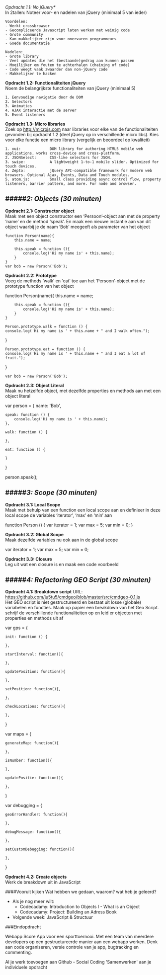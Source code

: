 *Opdracht 1.1: No jQuery**  
In 2tallen: Noteer voor- en nadelen van jQuery (minimaal 5 van ieder)

	Voordelen:
	- Werkt crossbrowser
	- Gecompliceerde Javascript laten werken met weinig code 
	- Grote community
	- Kan makkelijker zijn voor onervaren programmeurs
	- Goede documentatie

	Nadelen:
	- Grote library
	- Veel updates die het (bestaande)gedrag aan kunnen passen
	- Moeilijker om fouten te achterhalen (chaining of code)
	- Code weegt vaak zwaarder dan non-jQuery code
	- Makkelijker te hacken



**Opdracht 1.2: Functionaliteiten jQuery**  
Noem de belangrijkste functionaliteiten van jQuery (minimaal 5)

	1. Eenvoudige navigatie door de DOM
	2. Selectors
	3. Animaties
	4. AJAX interactie met de server
	5. Event listeners



**Opdracht 1.3: Micro libraries**  
Zoek op http://microjs.com naar libraries voor elke van de functionaliteiten gevonden bij opdracht 1.2 
(deel jQuery op in verschillende micro libs). Kies voor elke functie een micro library (vergelijk en beoordeel op kwaliteit)

	1. xui:				DOM library for authoring HTML5 mobile web applications, works cross-device and cross-platform.
	2. JSONSelect:		CSS-like selectors for JSON.
	3. swipe:			A lightweight 1-to-1 mobile slider. Optimized for touch devices.
	4. Zepto:			jQuery API-compatible framework for modern web browsers. Optional Ajax, Events, Data and Touch modules.
	5. atom.js:			Small class providing async control flow, property listeners, barrier pattern, and more. For node and browser.



#####*2: Objects (30 minuten)*
---
**Opdracht 2.1: Constructor object**  
Maak met een object constructor een ‘Persoon’-object aan met de property ‘name’ en de method ‘speak’. En maak een nieuwe instantie aan van dit object waarbij je de naam ‘Bob’ meegeeft als parameter van het object

	function Person(name){
		this.name = name;

		this.speak = function (){
			console.log('Hi my name is' + this.name);
		}
	}
	var bob = new Person('Bob');



**Opdracht 2.2: Prototype**  
Voeg de methods ‘walk’ en ‘eat’ toe aan het ‘Persoon’-object met de prototype function van het object

function Person(name){
		this.name = name;

		this.speak = function (){
			console.log('Hi my name is' + this.name);
		}
	}

	Person.prototype.walk = function () {
	console.log('Hi my name is ' + this.name + " and I walk often.");
}

	Person.prototype.eat = function () {
	console.log('Hi my name is ' + this.name + " and I eat a lot of fruit.");
}

	var bob = new Person('Bob');


**Opdracht 2.3: Object Literal**  
Maak nu hetzelfde object, met dezelfde properties en methods aan met een object literal

var person = {
	name: 'Bob',

	speak: function () {
		console.log('Hi my name is ' + this.name);
	},

	walk: function () {

	},

	eat: function () {

	}
}

person.speak();


#####*3: Scope (30 minuten)*
---
**Opdracht 3.1: Local Scope**  
Maak met behulp van een function een local scope aan en definieer in deze local scope de variables ‘iterator’, ‘max’ en ‘min’ aan

function Person () {
	var iterator = 1;
	var max = 5;
	var min = 0;
}


**Opdracht 3.2: Global Scope**  
Maak dezelfde variables nu ook aan in de global scope

var iterator = 1;
var max = 5;
var min = 0;


**Opdracht 3.3: Closure**  
Leg uit wat een closure is en maak een code voorbeeld




#####*4: Refactoring GEO Script (30 minuten)*
---
**Opdracht 4.1: Breakdown script**
URL: https://github.com/ju5tu5/cmdgeo/blob/master/src/cmdgeo-0.1.js      
Het GEO script is niet gestructureerd en bestaat uit losse (globale) variabelen en functies. Maak op papier een breakdown van het Geo Script. schrijf de verschillende functionaliteiten op en leid er objecten met properties en methods uit af

var gps = {

	init: function () {

	},

	startInterval: function(){

	},

	updatePosition: function(){

	},

	setPosition: function(){,

	},

	checkLocations: function(){

	}, 
}

var maps = {

	generateMap: function(){

	},

	isNumber: function(){

	},

	updatePositie: function(){

	},

}


var debugging = {

	geoErrorHandler: function(){

	},

	debugMessage: function(){

	},

	setCustomDebugging: function(){

	},

}



**Opdracht 4.2: Create objects**    
Werk de breakdown uit in JavaScript  

####Vooruit kijken
Wat hebben we gedaan, waarom? wat heb je geleerd?  
- Als je nog meer wilt:   
	- Codecadamy: Introduction to Objects I - What is an Object  
	- Codecadamy: Project: Building an Adress Book  
- Volgende week: JavaScript & Structuur  


###Eindopdracht

Webapp Score App voor een sporttoernooi.
Met een team van meerdere developers op een gestructureerde manier aan een webapp werken. 
Denk aan code organiseren, versie controle van je app, bugtracking en commenting. 

Al je werk toevoegen aan Github - Social Coding
'Samenwerken' aan je individuele opdracht